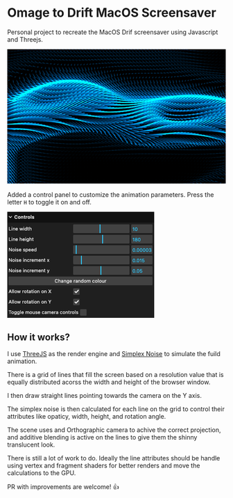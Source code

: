 # Omage to Drift MacOS Screensaver

Personal project to recreate the MacOS Drif screensaver using Javascript and Threejs.

![drift screenshot](./repo_assets/screenshot.png)

Added a control panel to customize the animation parameters. Press the letter `H` to toggle it on and off.

![controls screenshot](./repo_assets/controls.png)

## How it works?

I use [ThreeJS](https://threejs.org/) as the render engine and [Simplex Noise](https://github.com/jwagner/simplex-noise.js) to simulate the fuild animation.

There is a grid of lines that fill the screen based on a resolution value that is equally distributed acorss the width and height of the browser window.

I then draw straight lines pointing towards the camera on the Y axis.

The simplex noise is then calculated for each line on the grid to control their attributes like opaticy, width, height, and rotation angle.

The scene uses and Orthographic camera to achive the correct projection, and additive blending is active on the lines to give them the shinny translucent look.

There is still a lot of work to do. Ideally the line attributes should be handle using vertex and fragment shaders for better renders and move the calculations to the GPU.

PR with improvements are welcome! 👍
